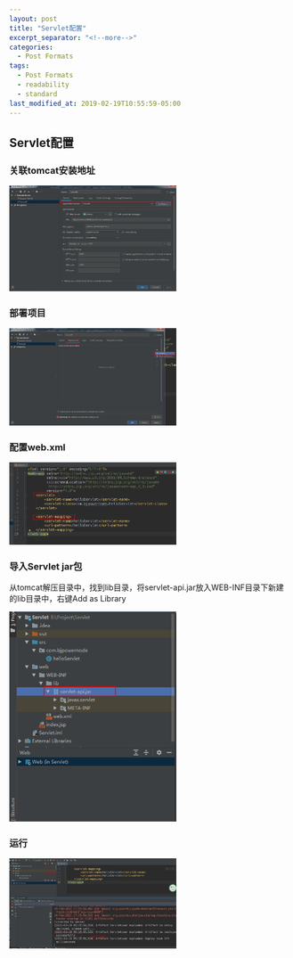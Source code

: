 ```yaml
---
layout: post
title: "Servlet配置"
excerpt_separator: "<!--more-->"
categories:
  - Post Formats
tags:
  - Post Formats
  - readability
  - standard
last_modified_at: 2019-02-19T10:55:59-05:00
---
```


## Servlet配置

### 关联tomcat安装地址

<img alt="Mobile home page" src="/img/image-20210219170500898.png?raw=true" width="300px" />

<!--more-->

### 部署项目

<img alt="Mobile home page" src="/img/image-20210219170618409.png?raw=true" width="300px" />

### 配置web.xml

<img alt="Mobile home page" src="/img/image-20210219170736331.png?raw=true" width="300px" />

### 导入Servlet  jar包

从tomcat解压目录中，找到lib目录，将servlet-api.jar放入WEB-INF目录下新建的lib目录中，右键Add as Library

<img alt="Mobile home page" src="/img/image-20210219171202788.png?raw=true" width="300px" />

### 运行

<img alt="Mobile home page" src="/img/image-20210219171656582.png?raw=true" width="300px" />
